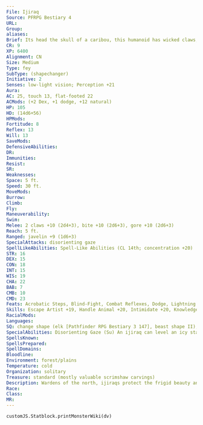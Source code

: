 ```yaml
---
File: Ijiraq
Source: PFRPG Bestiary 4
URL: 
Group: 
aliases: 
Brief: Its head the skull of a caribou, this humanoid has wicked claws, and wears wrappings of ragged fur adorned with scrimshaw talismans.
CR: 9
XP: 6400
Alignment: CN
Size: Medium
Type: fey
SubType: (shapechanger)
Initiative: 2
Senses: low-light vision; Perception +21
Aura: 
AC: 25, touch 13, flat-footed 22
ACMods: (+2 Dex, +1 dodge, +12 natural)
HP: 105
HD: (14d6+56)
HPMods: 
Fortitude: 8
Reflex: 13
Will: 13
SaveMods: 
DefensiveAbilities: 
DR: 
Immunities: 
Resist: 
SR: 
Weaknesses: 
Space: 5 ft.
Speed: 30 ft.
MoveMods: 
Burrow: 
Climb: 
Fly: 
Maneuverability: 
Swim: 
Melee: 2 claws +10 (2d4+3), bite +10 (2d6+3), gore +10 (2d6+3)
Reach: 5 ft.
Ranged: javelin +9 (1d6+3)
SpecialAttacks: disorienting gaze
SpellLikeAbilities: Spell-Like Abilities (CL 14th; concentration +20)   At Will-dimension door, fly, hallucinatory terrain (DC 20)   3/day-baleful polymorph (DC 21), control winds, cure critical wounds (DC 20), ice storm (DC 20), sleet storm (DC 19), summon nature's ally IV
STR: 16
DEX: 15
CON: 18
INT: 15
WIS: 19
CHA: 22
BAB: 7
CMB: 10
CMD: 23
Feats: Acrobatic Steps, Blind-Fight, Combat Reflexes, Dodge, Lightning Reflexes, Mobility, Nimble Moves
Skills: Escape Artist +19, Handle Animal +20, Intimidate +20, Knowledge (arcana) +16, Knowledge (nature) +19, Perception +21, Stealth +19, Survival +18
RacialMods: 
Languages: 
SQ: change shape (elk [Pathfinder RPG Bestiary 3 147], beast shape II), hide in plain sight
SpecialAbilities: Disorienting Gaze (Su) An ijiraq can level an icy stare at a creature within 30 feet. That creature takes a -20 penalty on Perception checks and Survival checks for 24 hours (Fortitude DC 23 negates). The save DC is Charisma-based. An ijiraq can use this ability while in the shape of an elk.  Hide in Plain Sight (Su) An ijiraq can use the Stealth skill even while being observed. As long as it's standing in terrain covered in ice or snow, an ijiraq can hide itself from view in the open without actually hiding behind anything. An ijiraq can't use this ability while flying, and the ability has no effect when the ijiraq isn't in icy terrain.
SpellsKnown: 
SpellsPrepared: 
SpellDomains: 
Bloodline: 
Environment: forest/plains
Temperature: cold
Organization: solitary
Treasure: standard (mostly valuable scrimshaw carvings)
Description: Wardens of the north, ijiraqs protect the frigid beauty and placidity of their arctic homes against all who would trespass, regardless of race or intentions. They are creatures of icy resolution, merciless and unf linching as the arctic winds, bringing doom to both vicious and innocent interlopers equally. Aloof and mysterious, they prefer not to be seen in their natural form, instead cloaking themselves in the fur and shape of swift elk or caribou. Yet even then they're usually only glimpsed as fleeting shadows. Those who lock gazes with ijiraqs see the world around them begin to swim, seeming unreal to the extent that even a skilled forester might be unable to determine which way is north, and a life-long native of a place might become lost within sight of home. Few can honestly claim to have ever seen an ijiraq's true face, as the creatures wear skulls taken from impressive specimens of their alternate forms as masks. Ijiraqs typically stand about 5 feet tall-though that height reaches over 6 feet including their impressive horns- and weigh approximately 175 pounds.
Race: 
Class: 
MR: 
---
```

```dataviewjs
customJS.Statblock.printMonsterWiki(dv)
```

